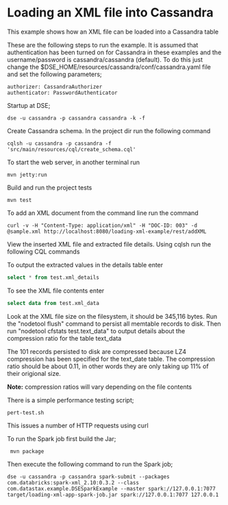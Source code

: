 # Loading an XML file into Cassandra

This example shows how an XML file can be loaded into a Cassandra table 

These are the following steps to run the example. It is assumed that 
authentication has been turned on for Cassandra in these examples and the 
username/password is cassandra/cassandra (default). To do this just change the 
$DSE_HOME/resources/cassandra/conf/cassandra.yaml file and set the following 
parameters;

  ```
  authorizer: CassandraAuthorizer
  authenticator: PasswordAuthenticator
  ```
  
Startup at DSE;

  ```
  dse -u cassandra -p cassandra cassandra -k -f
  ```

Create Cassandra schema. In the project dir run the following command

  ```
  cqlsh -u cassandra -p cassandra -f 'src/main/resources/cql/create_schema.cql'
  ```

To start the web server, in another terminal run 

  ```
  mvn jetty:run
  ```

Build and run the project tests

  ```
  mvn test
  ```

To add an XML document from the command line run the command

  ```
  curl -v -H "Content-Type: application/xml" -H "DOC-ID: 003" -d @sample.xml http://localhost:8080/loading-xml-example/rest/addXML
  ```

View the inserted XML file and extracted file details. Using cqlsh run the following CQL commands
  
To output the extracted values in the details table enter

  ```sql
  select * from test.xml_details
  ```
To see the XML file contents enter
  
  ```sql 
  select data from test.xml_data
  ```
    
Look at the XML file size on the filesystem, it should be 345,116 bytes. Run the "nodetool flush" command 
to persist all memtable records to disk. Then run "nodetool cfstats test.text_data" to output details about 
the compression ratio for the table text_data
   
The 101 records persisted to disk are compressed because LZ4 compression has been specified
for the text_date table. The compression ratio should be about 0.11, in other words they are only taking
up 11% of their origional size.
   
**Note:** compression ratios will vary depending on the file contents

There is a simple performance testing script;

  ```
  pert-test.sh
  ```
  
This issues a number of HTTP requests using curl

To run the Spark job first build the Jar;

 ```
  mvn package
  ```
  
Then execute the following command to run the Spark job;

  ```
  dse -u cassandra -p cassandra spark-submit --packages com.databricks:spark-xml_2.10:0.3.2 --class com.datastax.example.DSESparkExample --master spark://127.0.0.1:7077 target/loading-xml-app-spark-job.jar spark://127.0.0.1:7077 127.0.0.1
  ```